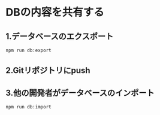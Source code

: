 # DBの内容を共有する
## 1.データベースのエクスポート
```bash
npm run db:export
```

## 2.Gitリポジトリにpush

## 3.他の開発者がデータベースのインポート
```bash
npm run db:import
```
